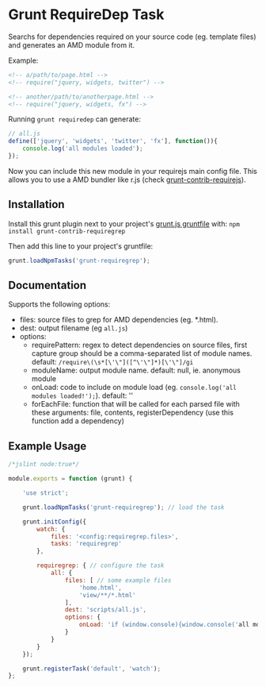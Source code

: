 Grunt RequireDep Task
==================

Searchs for dependencies required on your source code (eg. template files) and generates an AMD module from it.

Example:

```` html
<!-- a/path/to/page.html -->
<!-- require("jquery, widgets, twitter") -->

<!-- another/path/to/anotherpage.html -->
<!-- require("jquery, widgets, fx") -->
````

Running ```grunt requiredep``` can generate:

```` javascript
// all.js
define(['jquery', 'widgets', 'twitter', 'fx'], function()){
	console.log('all modules loaded');
});
````

Now you can include this new module in your requirejs main config file. This allows you to use a AMD bundler like r.js (check [grunt-contrib-requirejs](https://github.com/gruntjs/grunt-contrib-requirejs)).

## Installation
Install this grunt plugin next to your project's [grunt.js gruntfile][getting_started] with: `npm install grunt-contrib-requiregrep`

Then add this line to your project's gruntfile:

```javascript
grunt.loadNpmTasks('grunt-requiregrep');
```

[npm_registry_page]: http://search.npmjs.org/#/grunt-requiregrep
[grunt]: https://github.com/cowboy/grunt
[getting_started]: https://github.com/cowboy/grunt/blob/master/docs/getting_started.md

## Documentation

Supports the following options:

- files: source files to grep for AMD dependencies (eg. *.html).
- dest: output filename (eg ```all.js```)
- options:
  - requirePattern: regex to detect dependencies on source files, first capture group should be a comma-separated list of module names. default: ```/require\(\s*[\'\"]([^\'\"]*)[\'\"]/gi```
  - moduleName: output module name. default: null, ie. anonymous module
  - onLoad: code to include on module load (eg. ```console.log('all modules loaded!');```). default: ''
  - forEachFile: function that will be called for each parsed file with these arguments: file, contents, registerDependency (use this function add a dependency)

## Example Usage
```javascript
/*jslint node:true*/

module.exports = function (grunt) {

	'use strict';

	grunt.loadNpmTasks('grunt-requiregrep'); // load the task

	grunt.initConfig({
		watch: {
			files: '<config:requiregrep.files>',
			tasks: 'requiregrep'
		},

		requiregrep: { // configure the task
			all: {
				files: [ // some example files
					'home.html',
					'view/**/*.html'
				],
				dest: 'scripts/all.js',
				options: {
					onLoad: 'if (window.console){window.console('all modules loaded');}', // run after all dependencies are loaded
				}
			}
		}
	});

	grunt.registerTask('default', 'watch');
};
```


